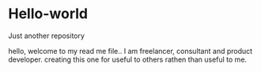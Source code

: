# Hello-world
Just another repository

hello,  welcome to my read me file.. 
I am freelancer,  consultant  and product developer.   creating this one for useful to others rathen than useful to me.
